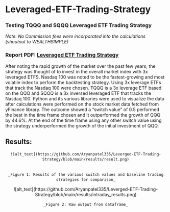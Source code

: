 # Leveraged-ETF-Trading-Strategy
### Testing TQQQ and SQQQ Leveraged ETF Trading Strategy
_Note: No Commission fees were incorporated into the calculations (shoutout to WEALTHSIMPLE)_

### Report PDF: [Leveraged ETF Trading Strategy](https://github.com/Aryanpatel335/Leverged-ETF-Trading-Strategy/blob/main/Leveraged-ETF-Trading-Strategy.pdf)

After noting the rapid growth of the market over the past few years, the strategy was thought of to invest in the overall market index with 3x leveraged ETFS. Nasdaq 100 was noted to be the fastest-growing and most volatile index to perform the backtesting strategy. Using 3x leverage ETFs that track the Nasdaq 100 were chosen. TQQQ is a 3x leverage ETF based on the QQQ and SQQQ is a 3x inversed leveraged ETF that tracks the Nasdaq 100. Python and its various libraries were used to visualize the data after calculations were performed on the stock market data fetched from yFinance library. The outcome showed a “switch value” of 0.5 performed the best in the time frame chosen and it outperformed the growth of QQQ by 44.6%. At the end of the time frame using any other switch value using the strategy underperformed the growth of the initial investment of QQQ.

## Results:
<div style="text-align:center">

    ![alt_text](https://github.com/Aryanpatel335/Leverged-ETF-Trading-Strategy/blob/main/results/result.png)
    

    _Figure 1: Results of the various switch values and baseline trading strategies for comparison_
</div>
<div style="text-align:center">
    ![alt_text](https://github.com/Aryanpatel335/Leverged-ETF-Trading-Strategy/blob/main/results/intraday_results.png)

    _Figure 2: Raw output from dataframe_
</div>
